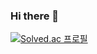 ### Hi there 👋

<!--
**itsinseo/itsinseo** is a ✨ _special_ ✨ repository because its `README.md` (this file) appears on your GitHub profile.
-->

<!--
[itsinseo's GitHub stats](https://github-readme-stats.vercel.app/api?username=itsinseo&show_icons=true&theme=dark)
-->

[![Solved.ac
프로필](http://mazassumnida.wtf/api/v2/generate_badge?boj=itsinseo)](https://solved.ac/itsinseo)
